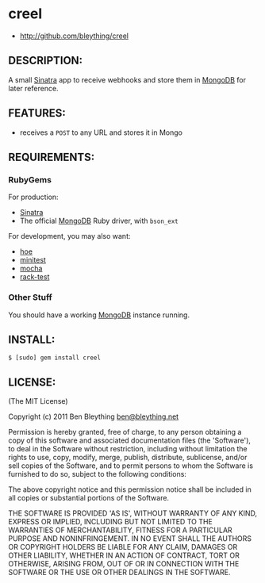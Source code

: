 # creel

* http://github.com/bleything/creel

## DESCRIPTION:

A small [Sinatra] app to receive webhooks and store them in [MongoDB]
for later reference.

[sinatra]: http://sinatrarb.com
[mongodb]: http://mongodb.org

## FEATURES:

* receives a `POST` to any URL and stores it in Mongo

## REQUIREMENTS:

### RubyGems

For production:

* [Sinatra]
* The official [MongoDB][mongoruby] Ruby driver, with `bson_ext`

[mongoruby]: http://www.mongodb.org/display/DOCS/Ruby+Language+Center

For development, you may also want:

* [hoe]
* [minitest]
* [mocha]
* [rack-test]

[hoe]: http://seattlerb.rubyforge.org/hoe
[minitest]: http://github.com/seattlerb/minitest
[mocha]: http://mocha.rubyforge.org
[rack-test]: http://github.com/brynary/rack-test

### Other Stuff

You should have a working [MongoDB] instance running.

## INSTALL:

    $ [sudo] gem install creel

## LICENSE:

(The MIT License)

Copyright (c) 2011 Ben Bleything <ben@bleything.net>

Permission is hereby granted, free of charge, to any person obtaining
a copy of this software and associated documentation files (the
'Software'), to deal in the Software without restriction, including
without limitation the rights to use, copy, modify, merge, publish,
distribute, sublicense, and/or sell copies of the Software, and to
permit persons to whom the Software is furnished to do so, subject to
the following conditions:

The above copyright notice and this permission notice shall be included
in all copies or substantial portions of the Software.

THE SOFTWARE IS PROVIDED 'AS IS', WITHOUT WARRANTY OF ANY KIND,
EXPRESS OR IMPLIED, INCLUDING BUT NOT LIMITED TO THE WARRANTIES OF
MERCHANTABILITY, FITNESS FOR A PARTICULAR PURPOSE AND NONINFRINGEMENT.
IN NO EVENT SHALL THE AUTHORS OR COPYRIGHT HOLDERS BE LIABLE FOR ANY
CLAIM, DAMAGES OR OTHER LIABILITY, WHETHER IN AN ACTION OF CONTRACT,
TORT OR OTHERWISE, ARISING FROM, OUT OF OR IN CONNECTION WITH THE
SOFTWARE OR THE USE OR OTHER DEALINGS IN THE SOFTWARE.
